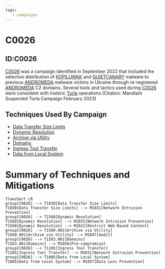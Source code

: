 ```yaml
---
tags:
   - campaigns
---
```

# C0026
## ID:C0026
[C0026](campaigns/C0026) was a campaign identified in September 2022 that included the selective distribution of [KOPILUWAK](software/S1075) and [QUIETCANARY](software/S1076) malware to previous [ANDROMEDA](software/S1074) malware victims in Ukraine through re-registered [ANDROMEDA](software/S1074) C2 domains. Several tools and tactics used during [C0026](campaigns/C0026) were consistent with historic [Turla](groups/G0010) operations.(Citation: Mandiant Suspected Turla Campaign February 2023)
## Techniques Used By Campaign
* [Data Transfer Size Limits](techniques/T1030)
* [Dynamic Resolution](techniques/T1568)
* [Archive via Utility](techniques/T1560/001)
* [Domains](techniques/T1583/001)
* [Ingress Tool Transfer](techniques/T1105)
* [Data from Local System](techniques/T1005)

# Summary of Techniques and Mitigations
```mermaid
flowchart LR
group[C0026] --> T1030[Data Transfer Size Limits]
T1030[Data Transfer Size Limits] --> M1031[Network Intrusion Prevention]
group[C0026] --> T1568[Dynamic Resolution]
T1568[Dynamic Resolution] --> M1031[Network Intrusion Prevention]
T1568[Dynamic Resolution] --> M1021[Restrict Web-Based Content]
group[C0026] --> T1560.001[Archive via Utility]
T1560.001[Archive via Utility] --> M1047[Audit]
group[C0026] --> T1583.001[Domains]
T1583.001[Domains] --> M1056[Pre-compromise]
group[C0026] --> T1105[Ingress Tool Transfer]
T1105[Ingress Tool Transfer] --> M1031[Network Intrusion Prevention]
group[C0026] --> T1005[Data from Local System]
T1005[Data from Local System] --> M1057[Data Loss Prevention]
```